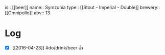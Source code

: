 is:: [[beer]]
name:: Symzonia
type:: [[Stout - Imperial - Double]]
brewery:: [[Omnipollo]]
abv:: 13

# Log
- [x] [[2016-04-23]] #do/drink/beer 👍
